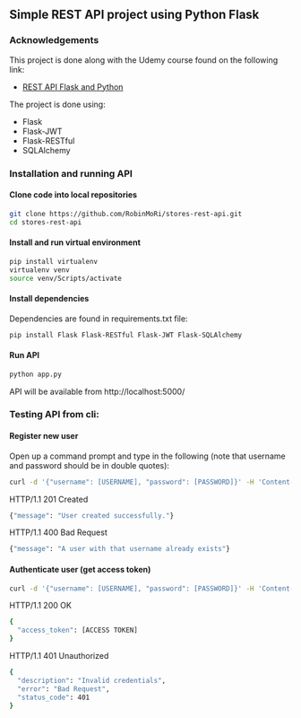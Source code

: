 ## Simple REST API project using Python Flask

### Acknowledgements

This project is done along with the Udemy course found on the 
following link:
* [REST API Flask and Python](https://www.udemy.com/course/rest-api-flask-and-python/)

The project is done using:
* Flask
* Flask-JWT
* Flask-RESTful
* SQLAlchemy


### Installation and running API
#### Clone code into local repositories
```bash
git clone https://github.com/RobinMoRi/stores-rest-api.git
cd stores-rest-api
```

#### Install and run virtual environment
```bash
pip install virtualenv
virtualenv venv
source venv/Scripts/activate
```

#### Install dependencies
Dependencies are found in requirements.txt file:
```bash
pip install Flask Flask-RESTful Flask-JWT Flask-SQLAlchemy
```

#### Run API
```bash
python app.py
```
API will be available from http://localhost:5000/

### Testing API from cli:
#### Register new user
Open up a command prompt and type in the following (note that username and password should be in double quotes):

```bash
curl -d '{"username": [USERNAME], "password": [PASSWORD]}' -H 'Content-Type: application/json' http://localhost:5000/register
```
HTTP/1.1 201 Created
```bash
{"message": "User created successfully."}
```

HTTP/1.1 400 Bad Request
```bash
{"message": "A user with that username already exists"}
```

#### Authenticate user (get access token)
```bash
curl -d '{"username": [USERNAME], "password": [PASSWORD]}' -H 'Content-Type: application/json' http://localhost:5000/auth
```
HTTP/1.1 200 OK
```bash
{
  "access_token": [ACCESS TOKEN]
}
```
HTTP/1.1 401 Unauthorized
```bash
{
  "description": "Invalid credentials",
  "error": "Bad Request",
  "status_code": 401
}
```
